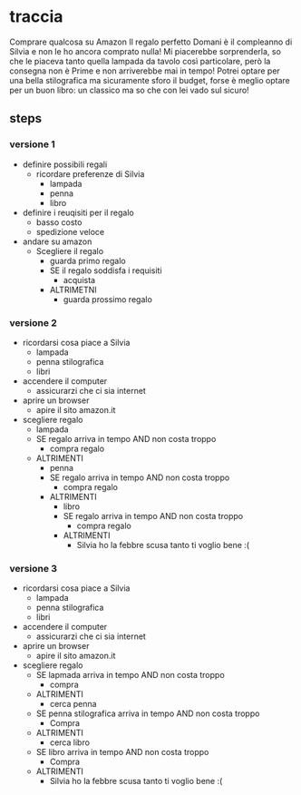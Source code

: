 # traccia

Comprare qualcosa su Amazon 
Il regalo perfetto
Domani è il compleanno di Silvia e non le ho ancora comprato nulla! Mi piacerebbe sorprenderla, so che le piaceva tanto quella lampada da tavolo così particolare, però la consegna non è Prime e non arriverebbe mai in tempo! Potrei optare per una bella stilografica ma sicuramente sforo il budget, forse è meglio optare per un buon libro: un classico ma so che con lei vado sul sicuro!

## steps

### versione 1
- definire possibili regali
    - ricordare preferenze di Silvia
        - lampada
        - penna
        - libro
- definire i reuqisiti per il regalo
    - basso costo
    - spedizione veloce
- andare su amazon
    - Scegliere il regalo
        - guarda primo regalo
        - SE il regalo soddisfa i requisiti
            - acquista
        - ALTRIMETNI
            - guarda prossimo regalo



### versione 2
- ricordarsi cosa piace a Silvia
    - lampada
    - penna stilografica
    - libri
- accendere il computer
    - assicurarzi che ci sia internet
- aprire un browser
    - apire il sito amazon.it
- scegliere regalo
    - lampada
    - SE regalo arriva in tempo AND non costa troppo 
        - compra regalo
    - ALTRIMENTI
        - penna
        - SE regalo arriva in tempo AND non costa troppo 
            - compra regalo
        - ALTRIMENTI
            - libro
            - SE regalo arriva in tempo AND non costa troppo 
                - compra regalo
            - ALTRIMENTI
                - Silvia ho la febbre scusa tanto ti voglio bene :(




### versione 3
- ricordarsi cosa piace a Silvia
    - lampada
    - penna stilografica
    - libri
- accendere il computer
    - assicurarzi che ci sia internet
- aprire un browser
    - apire il sito amazon.it
- scegliere regalo
    - SE lapmada arriva in tempo AND non costa troppo
        - compra
    - ALTRIMENTI
        - cerca penna
    - SE penna stilografica arriva in tempo AND non costa troppo
        - Compra
    - ALTRIMENTI
        - cerca libro
    - SE libro arriva in tempo AND non costa troppo
        - Compra
    - ALTRIMENTI
        - Silvia ho la febbre scusa tanto ti voglio bene :(
